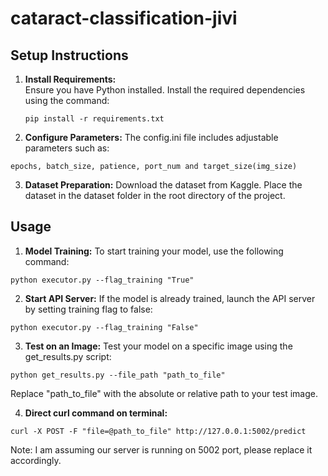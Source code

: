 # cataract-classification-jivi

## Setup Instructions
1. **Install Requirements:**  
Ensure you have Python installed. Install the required dependencies using the command:
   ```
   pip install -r requirements.txt
   ```

2. **Configure Parameters:**
The config.ini file includes adjustable parameters such as:

```
epochs, batch_size, patience, port_num and target_size(img_size)
```

3. **Dataset Preparation:**
Download the dataset from Kaggle. Place the dataset in the dataset folder in the root directory of the project.

## Usage
1. **Model Training:**
To start training your model, use the following command:
```
python executor.py --flag_training "True"
```
2. **Start API Server:**
If the model is already trained, launch the API server by setting training flag to false:
```
python executor.py --flag_training "False"
```

3. **Test on an Image:**
Test your model on a specific image using the get_results.py script:
```
python get_results.py --file_path "path_to_file"
```
Replace "path_to_file" with the absolute or relative path to your test image.

4. **Direct curl command on terminal:**
```
curl -X POST -F "file=@path_to_file" http://127.0.0.1:5002/predict
```
Note: I am assuming our server is running on 5002 port, please replace it accordingly.


